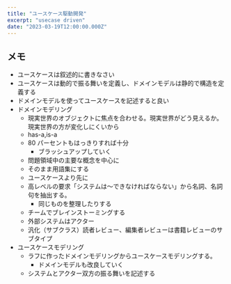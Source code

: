 ```yaml
---
title: "ユースケース駆動開発"
excerpt: "usecase driven"
date: "2023-03-19T12:00:00.000Z"
---
```


## メモ

- ユースケースは叙述的に書きなさい
- ユースケースは動的で振る舞いを定義し、ドメインモデルは静的で構造を定義する
- ドメインモデルを使ってユースケースを記述すると良い
- ドメインモデリング
  - 現実世界のオブジェクトに焦点を合わせる。現実世界がどう見えるか。現実世界の方が変化しにくいから
  - has-a,is-a
  - 80 パーセントもはっきりすれば十分
    - ブラッシュアップしていく
  - 問題領域中の主要な概念を中心に
  - そのまま用語集にする
  - ユースケースより先に
  - 高レベルの要求「システムは〜できなければならない」から名詞、名詞句を抽出する。
    - 同じものを整理したりする
  - チームでブレインストーミングする
  - 外部システムはアクター
  - 汎化（サブクラス）読者レビュー、編集者レビューは書籍レビューのサブタイプ
- ユースケースモデリング
  - ラフに作ったドメインモデリングからユースケースモデリングする。
    - ドメインモデルも改良していく
  - システムとアクター双方の振る舞いを記述する
